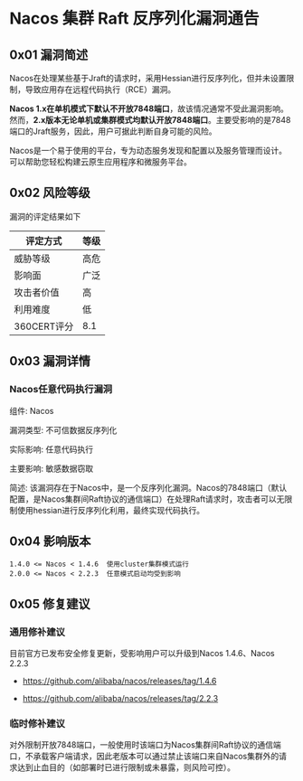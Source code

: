 # Nacos 集群 Raft 反序列化漏洞通告

## 0x01  漏洞简述

Nacos在处理某些基于Jraft的请求时，采用Hessian进行反序列化，但并未设置限制，导致应用存在远程代码执行（RCE）漏洞。

**Nacos 1.x在单机模式下默认不开放7848端口**，故该情况通常不受此漏洞影响。然而，**2.x版本无论单机或集群模式均默认开放7848端口**。主要受影响的是7848端口的Jraft服务，因此，用户可据此判断自身可能的风险。

Nacos是一个易于使用的平台，专为动态服务发现和配置以及服务管理而设计。可以帮助您轻松构建云原生应用程序和微服务平台。

## 0x02  风险等级

漏洞的评定结果如下

| 评定方式    | 等级 |
| ----------- | ---- |
| 威胁等级    | 高危 |
| 影响面      | 广泛 |
| 攻击者价值  | 高   |
| 利用难度    | 低   |
| 360CERT评分 | 8.1  |

## 0x03  漏洞详情

### Nacos任意代码执行漏洞

组件: Nacos

漏洞类型: 不可信数据反序列化

实际影响: 任意代码执行

主要影响: 敏感数据窃取

简述: 该漏洞存在于Nacos中，是一个反序列化漏洞。Nacos的7848端口（默认配置，是Nacos集群间Raft协议的通信端口）在处理Raft请求时，攻击者可以无限制使用hessian进行反序列化利用，最终实现代码执行。

## 0x04  影响版本

```
1.4.0 <= Nacos < 1.4.6  使用cluster集群模式运行
2.0.0 <= Nacos < 2.2.3  任意模式启动均受到影响
```

## 0x05  修复建议

### 通用修补建议

目前官方已发布安全修复更新，受影响用户可以升级到Nacos 1.4.6、Nacos 2.2.3

- https://github.com/alibaba/nacos/releases/tag/1.4.6

- https://github.com/alibaba/nacos/releases/tag/2.2.3

### 临时修补建议

对外限制开放7848端口，一般使用时该端口为Nacos集群间Raft协议的通信端口，不承载客户端请求，因此老版本可以通过禁止该端口来自Nacos集群外的请求达到止血目的（如部署时已进行限制或未暴露，则风险可控）。